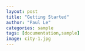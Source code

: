 ```yaml
---
layout: post
title: "Getting Started"
author: "Paul Le"
categories: sample
tags: [documentation,sample]
image: city-1.jpg
---
```


